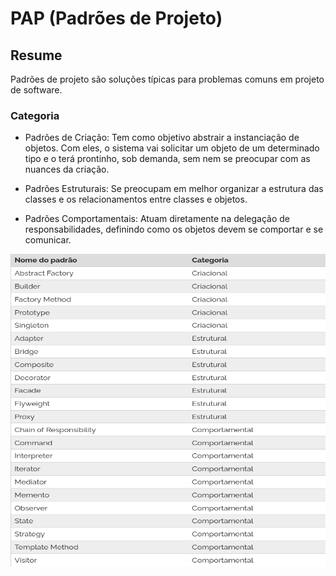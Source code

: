 # PAP (Padrões de Projeto)

## Resume
Padrões de projeto são soluções típicas para problemas comuns em projeto de software.

### Categoria
- Padrões de Criação: Tem como objetivo abstrair a instanciação de objetos. Com eles, o sistema vai solicitar um objeto de um determinado tipo e o terá prontinho, sob demanda, sem nem se preocupar com as nuances da criação.
  
- Padrões Estruturais: Se preocupam em melhor organizar a estrutura das classes e os relacionamentos entre classes e objetos.
  
- Padrões Comportamentais:  Atuam diretamente na delegação de responsabilidades, definindo como os objetos devem se comportar e se comunicar.
  
<p align="center">
  <img width="550" height="500" src="padroesdeprojeto.png">
</p>
